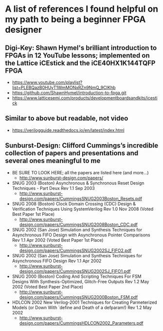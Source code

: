 # A list of references I found helpful on my path to being a beginner FPGA designer

## Digi-Key: Shawn Hymel's brilliant introduction to FPGAs in 12 YouTube lessons; implemented on the Lattice iCEstick and the iCE40HX1K144TQFP FPGA
* https://www.youtube.com/playlist?list=PLEBQazB0HUyT1WmMONxRZn9NmQ_9CIKhb
* https://github.com/ShawnHymel/introduction-to-fpga.git
* https://www.latticesemi.com/products/developmentboardsandkits/icestick

## Similar to above but readable, not video
* https://verilogguide.readthedocs.io/en/latest/index.html

## Sunburst-Design: Clifford Cummings’s incredible collection of papers and presentations and several ones meaningful to me
* BE SURE TO LOOK HERE; all the papers are listed here (and more...)
   * http://www.sunburst-design.com/papers/
* SNUG 2003 (Boston) Asynchronous & Synchronous Reset Design Techniques - Part Deux Rev 1.1 Sep 2003
  * http://www.sunburst-design.com/papers/CummingsSNUG2003Boston_Resets.pdf
* SNUG 2008 (Boston) Clock Domain Crossing (CDC) Design & Verification Techniques Using SystemVerilog Rev 1.0 Nov 2008 (Voted Best Paper 1st Place)
  * http://www.sunburst-design.com/papers/CummingsSNUG2008Boston_CDC.pdf
* SNUG 2002 (San Jose) Simulation and Synthesis Techniques for Asynchronous FIFO Design with Asynchronous Pointer Comparisons Rev 1.1 Apr 2002 (Voted Best Paper 1st Place)
  * http://www.sunburst-design.com/papers/CummingsSNUG2002SJ_FIFO2.pdf
* SNUG 2002 (San Jose) Simulation and Synthesis Techniques for Asynchronous FIFO Design Rev 1.1 Apr 2002
  * http://www.sunburst-design.com/papers/CummingsSNUG2002SJ_FIFO1.pdf
* SNUG 2000 (Boston) Coding And Scripting Techniques For FSM Designs With Synthesis-Optimized, Glitch-Free Outputs Rev 1.2 May 2002 (Voted Best Paper 2nd Place)
  * http://www.sunburst-design.com/papers/CummingsSNUG2000Boston_FSM.pdf
* HDLCON 2002 New Verilog-2001 Techniques for Creating Parmeterized Models (or Down With `define and Death of a defparam!) Rev 1.2 May 2002
  * http://www.sunburst-design.com/papers/CummingsHDLCON2002_Parameters.pdf
 
